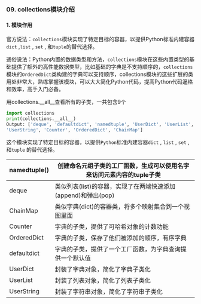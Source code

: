 ### 09. collections模块介绍
#### 1. 模块作用
官方说法：`collections`模块实现了特定目标的容器，以提供Python标准内建容器`dict` ,`list` , `set` , 和`tuple`的替代选择。

通俗说法：Python内置的数据类型和方法，`collections`模块在这些内置类型的基础提供了额外的高性能数据类型，比如基础的字典是不支持顺序的，`collections`模块的`OrderedDict`类构建的字典可以支持顺序，collections模块的这些扩展的类用处非常大，熟练掌握该模块，可以大大简化Python代码，提高Python代码逼格和效率，高手入门必备。

用collections.__all__查看所有的子类，一共包含9个
```python
import collections
print(collections.__all__)
Output: ['deque', 'defaultdict', 'namedtuple', 'UserDict', 'UserList', 
'UserString', 'Counter', 'OrderedDict', 'ChainMap']
```

这个模块实现了特定目标的容器，以提供`Python`标准内建容器`dict` , `list` , `set` , 和`tuple` 的替代选择。

|namedtuple()  |创建命名元组子类的工厂函数，生成可以使用名字来访问元素内容的tuple子类   |
|--|---|
|deque  |类似列表(list)的容器，实现了在两端快速添加(append)和弹出(pop)   |
|ChainMap  |类似字典(dict)的容器类，将多个映射集合到一个视图里面   |
|Counter  |字典的子类，提供了可哈希对象的计数功能   |
|OrderedDict  |字典的子类，保存了他们被添加的顺序，有序字典   |
|defaultdict  |字典的子类，提供了一个工厂函数，为字典查询提供一个默认值   |
|UserDict|封装了字典对象，简化了字典子类化|
|UserList|封装了列表对象，简化了列表子类化|
|UserString|封装了字符串对象，简化了字符串子类化|